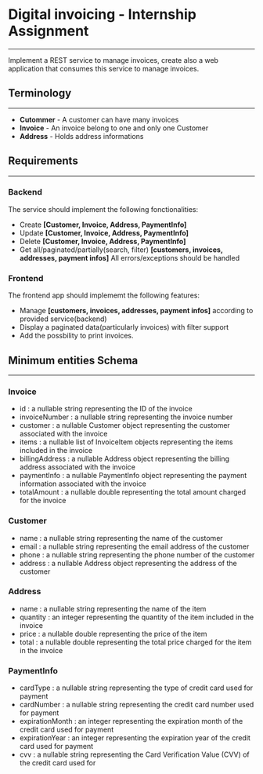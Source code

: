 # Digital invoicing - Internship Assignment
---

Implement a REST service to manage invoices, create also a web application that consumes this service to manage invoices.

## Terminology
---

- **Cutommer** - A customer can have many invoices
- **Invoice** - An invoice belong to one and only one Customer
- **Address** - Holds address informations

## Requirements
---
### Backend
The service should implement the following fonctionalities:
- Create **[Customer, Invoice, Address, PaymentInfo]**
- Update **[Customer, Invoice, Address, PaymentInfo]**
- Delete **[Customer, Invoice, Address, PaymentInfo]**
- Get all/paginated/partially(search, filter) **[customers, invoices, addresses, payment infos]**
All errors/exceptions should be handled

### Frontend
The frontend app should implememt the following features:
- Manage **[customers, invoices, addresses, payment infos]** according to provided service(backend)
- Display a paginated data(particularly invoices) with filter support
- Add the possbility to print invoices.

## Minimum entities Schema
---
### Invoice
-  id : a nullable string representing the ID of the invoice 
-  invoiceNumber : a nullable string representing the invoice number 
-  customer : a nullable  Customer  object representing the customer associated with the invoice 
-  items : a nullable list of  InvoiceItem  objects representing the items included in the invoice 
-  billingAddress : a nullable  Address  object representing the billing address associated with the invoice 
-  paymentInfo :  a nullable  PaymentInfo  object representing the payment information associated with the invoice 
-  totalAmount : a nullable double representing the total amount charged for the invoice 
### Customer
-  name : a nullable string representing the name of the customer 
-  email : a nullable string representing the email address of the customer 
-  phone : a nullable string representing the phone number of the customer 
-  address : a nullable  Address  object representing the address of the customer 
### Address
-  name : a nullable string representing the name of the item 
-  quantity : an integer representing the quantity of the item included in the invoice 
-  price : a nullable double representing the price of the item 
-  total : a nullable double representing the total price charged for the item in the invoice 
### PaymentInfo
-  cardType : a nullable string representing the type of credit card used for payment 
-  cardNumber : a nullable string representing the credit card number used for payment 
-  expirationMonth : an integer representing the expiration month of the credit card used for payment 
-  expirationYear : an integer representing the expiration year of the credit card used for payment 
-  cvv : a nullable string representing the Card Verification Value (CVV) of the credit card used for 
